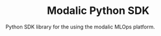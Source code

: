<h1 align="center">
  <b>Modalic Python SDK</b><br>
</h1>

Python SDK library for the using the modalic MLOps platform.
